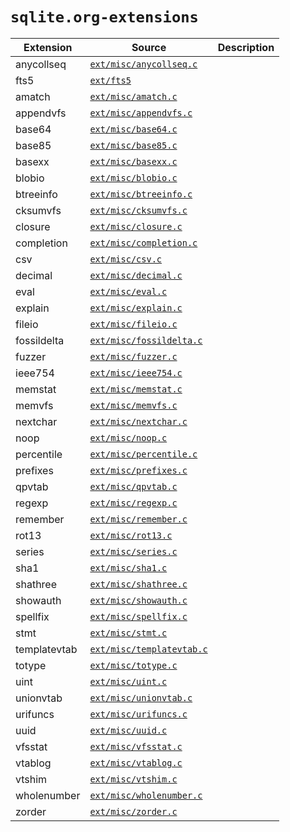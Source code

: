# `sqlite.org-extensions`

| Extension    | Source                                                                                | Description |
| ------------ | ------------------------------------------------------------------------------------- | ----------- |
| anycollseq   | [`ext/misc/anycollseq.c`](https://sqlite.org/src/file?name=ext/misc/anycollseq.c)     |             |
| fts5         | [`ext/fts5`](https://sqlite.org/src/dir?ci=trunk&name=ext/fts5)                       |             |
| amatch       | [`ext/misc/amatch.c`](https://sqlite.org/src/file?name=ext/misc/amatch.c)             |             |
| appendvfs    | [`ext/misc/appendvfs.c`](https://sqlite.org/src/file?name=ext/misc/appendvfs.c)       |             |
| base64       | [`ext/misc/base64.c`](https://sqlite.org/src/file?name=ext/misc/base64.c)             |             |
| base85       | [`ext/misc/base85.c`](https://sqlite.org/src/file?name=ext/misc/base85.c)             |             |
| basexx       | [`ext/misc/basexx.c`](https://sqlite.org/src/file?name=ext/misc/basexx.c)             |             |
| blobio       | [`ext/misc/blobio.c`](https://sqlite.org/src/file?name=ext/misc/blobio.c)             |             |
| btreeinfo    | [`ext/misc/btreeinfo.c`](https://sqlite.org/src/file?name=ext/misc/btreeinfo.c)       |             |
| cksumvfs     | [`ext/misc/cksumvfs.c`](https://sqlite.org/src/file?name=ext/misc/cksumvfs.c)         |             |
| closure      | [`ext/misc/closure.c`](https://sqlite.org/src/file?name=ext/misc/closure.c)           |             |
| completion   | [`ext/misc/completion.c`](https://sqlite.org/src/file?name=ext/misc/completion.c)     |             |
| csv          | [`ext/misc/csv.c`](https://sqlite.org/src/file?name=ext/misc/csv.c)                   |             |
| decimal      | [`ext/misc/decimal.c`](https://sqlite.org/src/file?name=ext/misc/decimal.c)           |             |
| eval         | [`ext/misc/eval.c`](https://sqlite.org/src/file?name=ext/misc/eval.c)                 |             |
| explain      | [`ext/misc/explain.c`](https://sqlite.org/src/file?name=ext/misc/explain.c)           |             |
| fileio       | [`ext/misc/fileio.c`](https://sqlite.org/src/file?name=ext/misc/fileio.c)             |             |
| fossildelta  | [`ext/misc/fossildelta.c`](https://sqlite.org/src/file?name=ext/misc/fossildelta.c)   |             |
| fuzzer       | [`ext/misc/fuzzer.c`](https://sqlite.org/src/file?name=ext/misc/fuzzer.c)             |             |
| ieee754      | [`ext/misc/ieee754.c`](https://sqlite.org/src/file?name=ext/misc/ieee754.c)           |             |
| memstat      | [`ext/misc/memstat.c`](https://sqlite.org/src/file?name=ext/misc/memstat.c)           |             |
| memvfs       | [`ext/misc/memvfs.c`](https://sqlite.org/src/file?name=ext/misc/memvfs.c)             |             |
| nextchar     | [`ext/misc/nextchar.c`](https://sqlite.org/src/file?name=ext/misc/nextchar.c)         |             |
| noop         | [`ext/misc/noop.c`](https://sqlite.org/src/file?name=ext/misc/noop.c)                 |             |
| percentile   | [`ext/misc/percentile.c`](https://sqlite.org/src/file?name=ext/misc/percentile.c)     |             |
| prefixes     | [`ext/misc/prefixes.c`](https://sqlite.org/src/file?name=ext/misc/prefixes.c)         |             |
| qpvtab       | [`ext/misc/qpvtab.c`](https://sqlite.org/src/file?name=ext/misc/qpvtab.c)             |             |
| regexp       | [`ext/misc/regexp.c`](https://sqlite.org/src/file?name=ext/misc/regexp.c)             |             |
| remember     | [`ext/misc/remember.c`](https://sqlite.org/src/file?name=ext/misc/remember.c)         |             |
| rot13        | [`ext/misc/rot13.c`](https://sqlite.org/src/file?name=ext/misc/rot13.c)               |             |
| series       | [`ext/misc/series.c`](https://sqlite.org/src/file?name=ext/misc/series.c)             |             |
| sha1         | [`ext/misc/sha1.c`](https://sqlite.org/src/file?name=ext/misc/sha1.c)                 |             |
| shathree     | [`ext/misc/shathree.c`](https://sqlite.org/src/file?name=ext/misc/shathree.c)         |             |
| showauth     | [`ext/misc/showauth.c`](https://sqlite.org/src/file?name=ext/misc/showauth.c)         |             |
| spellfix     | [`ext/misc/spellfix.c`](https://sqlite.org/src/file?name=ext/misc/spellfix.c)         |             |
| stmt         | [`ext/misc/stmt.c`](https://sqlite.org/src/file?name=ext/misc/stmt.c)                 |             |
| templatevtab | [`ext/misc/templatevtab.c`](https://sqlite.org/src/file?name=ext/misc/templatevtab.c) |             |
| totype       | [`ext/misc/totype.c`](https://sqlite.org/src/file?name=ext/misc/totype.c)             |             |
| uint         | [`ext/misc/uint.c`](https://sqlite.org/src/file?name=ext/misc/uint.c)                 |             |
| unionvtab    | [`ext/misc/unionvtab.c`](https://sqlite.org/src/file?name=ext/misc/unionvtab.c)       |             |
| urifuncs     | [`ext/misc/urifuncs.c`](https://sqlite.org/src/file?name=ext/misc/urifuncs.c)         |             |
| uuid         | [`ext/misc/uuid.c`](https://sqlite.org/src/file?name=ext/misc/uuid.c)                 |             |
| vfsstat      | [`ext/misc/vfsstat.c`](https://sqlite.org/src/file?name=ext/misc/vfsstat.c)           |             |
| vtablog      | [`ext/misc/vtablog.c`](https://sqlite.org/src/file?name=ext/misc/vtablog.c)           |             |
| vtshim       | [`ext/misc/vtshim.c`](https://sqlite.org/src/file?name=ext/misc/vtshim.c)             |             |
| wholenumber  | [`ext/misc/wholenumber.c`](https://sqlite.org/src/file?name=ext/misc/wholenumber.c)   |             |
| zorder       | [`ext/misc/zorder.c`](https://sqlite.org/src/file?name=ext/misc/zorder.c)             |             |
